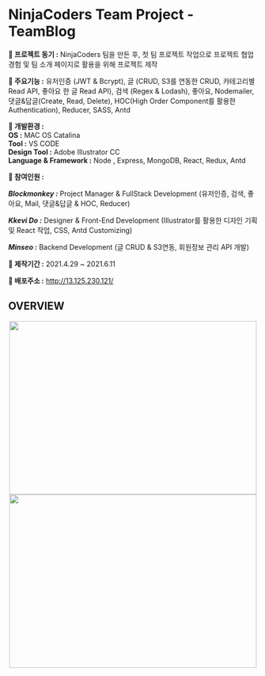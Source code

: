 # NinjaCoders Team Project - TeamBlog

**📌 **프로젝트 동기 :**** NinjaCoders 팀을 만든 후, 첫 팀 프로젝트 작업으로 프로젝트 협업 경험 및 팀 소개 페이지로 활용을 위해 프로젝트 제작

**📌 **주요기능 :**** 유저인증 (JWT & Bcrypt), 글 (CRUD, S3를 연동한 CRUD, 카테고리별 Read API, 좋아요 한 글 Read API), 검색 (Regex & Lodash), 좋아요, Nodemailer, 댓글&답글(Create, Read, Delete), HOC(High Order Component를 활용한 Authentication), Reducer, SASS, Antd

**📌 **개발환경 :****   
**OS :** MAC OS Catalina  
**Tool :** VS CODE  
**Design Tool :** Adobe Illustrator CC  
**Language & Framework :** Node , Express, MongoDB, React, Redux, Antd  

**📌 **참여인원 :****

***Blockmonkey :*** 
Project Manager & FullStack Development (유저인증, 검색, 좋아요, Mail, 댓글&답글 & HOC, Reducer)

***Kkevi Do :***
Designer & Front-End Development (Illustrator를 활용한 디자인 기획 및 React 작업, CSS, Antd Customizing)

***Minseo :***
Backend Development (글 CRUD & S3연동, 회원정보 관리 API 개발)

**📌 제작기간 :** 2021.4.29 ~ 2021.6.11

**📌 배포주소 :** http://13.125.230.121/

## OVERVIEW
<center><img src="https://user-images.githubusercontent.com/66409384/124611888-d6895e00-deac-11eb-9bf0-b3a50d332bb8.gif" width="500" height="350"></center>

<center><img src="https://user-images.githubusercontent.com/66409384/124612531-5ca5a480-dead-11eb-966a-20e93b19bc18.gif" width="500" height="350"></center>

